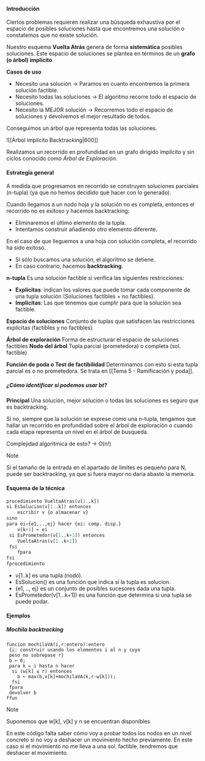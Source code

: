 #### Introducción

Ciertos problemas requieren realizar una búsqueda exhaustiva por el espacio de posibles soluciones hasta que encontremos una solución o constatemos que no existe solución. 

Nuestro esquema **Vuelta Atrás** genera de forma **sistemática** posibles soluciones. Este espacio de soluciones se plantea en términos de un **grafo (o árbol) implícito**.

**Casos de uso**
- Necesito una solución -> Paramos en cuanto encontremos la primera solución factible.
- Necesito todas las soluciones -> El algoritmo recorre todo el espacio de soluciones.
- Necesito la MEJOR solución -> Recorremos todo el espacio de soluciones y devolvemos el mejor resultado de todos.

Conseguimos un árbol que representa todas las soluciones.

![[Árbol implícito Backtracking|600]]

Realizamos un recorrido en profundidad en un grafo dirigido implícito y sin ciclos conocido como *Árbol de Exploración*.
#### Estrategia general

A medida que progresamos en recorrido se construyen soluciones parciales (n-tupla) (ya que no hemos decidido qué hacer con lo generado).

Cuando llegamos a un nodo hoja y la solución no es completa, entonces el recorrido no es exitoso y hacemos backtracking:
- Eliminaremos el último elemento de la tupla.
- Intentamos construir añadiendo otro elemento diferente.

En el caso de que lleguemos a una hoja con solución completa, el recorrido ha sido exitoso.
- Si sólo buscamos una solución, el algoritmo se detiene. 
- En caso contrario, hacemos **backtracking**.

**n-tupla**
Es una solución factible si verifica las siguientes restricciones:
- **Explícitas**: indican los valores que puede tomar cada componente de una tupla solución (Soluciones factibles + no factibles).
- **Implícitas**: Las que tenemos que cumplir para que la solución sea factible.

**Espacio de soluciones**
Conjunto de tuplas que satisfacen las restricciones explícitas (factibles y no factibles).

**Árbol de exploración**
Forma de estructurar el espacio de soluciones factibles
	**Nodo del árbol**
	Tupla parcial (prometedora) o completa (sol. factible)

**Función de poda o Test de factibilidad**
Determinamos con esto si esta tupla parcial es o no prometedora. Se trata en [[Tema 5 - Ramificación y poda]].

##### ¿Cómo identificar si podemos usar bt?

**Principal**
Una solución, mejor solución o todas las soluciones es seguro que es backtracking. 

Si no, siempre que la solución se exprese como una n-tupla, tengamos que hallar un recorrido en profundidad sobre el árbol de exploración o cuando cada etapa representa un nivel en el árbol de busqueda.

Complejidad algorítmica de esto? -> O(n!)

>[!NOTE]
>Si el tamaño de la entrada en el apartado de límites es pequeño para N, puede ser backtracking, ya que si fuera mayor no daría abasto la memoria.

#### Esquema de la técnica

```python
procedimiento VueltaAtras(v[1..k])
si EsSolucion(v[1..k]) entonces
	escribir v {o almacenar v}
sino
para ei={e1,..,ej} hacer {ei: comp. disp.}
	v[k+1] ← ei
 si EsPrometedor(v[1..k+1]) entonces
	VueltaAtras(v[1..k+1])
 fsi
	fpara
fsi
fprocedimiento
```

- v[1..k] es una tupla (nodo).
- EsSolucion() es una función que indica si la tupla es solucion.
- {e1, .., ej} es un conjunto de posibles sucesores dada una tupla.
- EsPrometedor(v[1...k+1]) es una función que determina si una tupla se puede podar.
#### Ejemplos 

##### Mochila backtracking

```
funcion mochilaVA(i,r:entero):entero
 {i: construir usando los elementos i al n y cuyo
 peso no sobrepase r}
 b ← 0;
 para k ← i hasta n hacer
  si (w[k] ≤ r) entonces
	b ← max(b,v[k]+mochilaVA(k,r-w[k]));
  fsi
 fpara
 devolver b
ffun
```

>[!NOTE]
>Suponemos que w[k], v[k] y n se encuentran disponibles
>

En este código falta saber cómo voy a probar todos los nodos en un nivel concreto si no voy a deshacer un movimiento hecho previamente. En este caso si el movimiento no me lleva a una sol. factible, tendremos que deshacer el movimiento.
